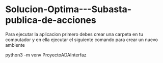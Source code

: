 # Solucion-Optima---Subasta-publica-de-acciones

Para ejecutar la aplicacion primero debes crear una carpeta en tu computador y en ella ejecutar el siguiente comando para crear un nuevo ambiente

python3 -m venv ProyectoADAInterfaz
